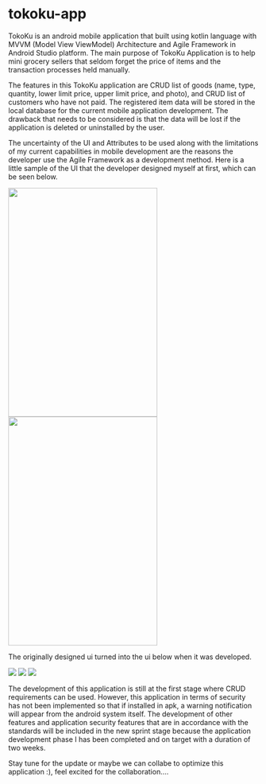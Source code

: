 # tokoku-app

<p>
TokoKu is an android mobile application that built using kotlin language with MVVM (Model View ViewModel) Architecture and Agile Framework in Android Studio platform. The main purpose of TokoKu Application is to help mini grocery sellers that seldom forget the price of items and the transaction processes held manually.

The features in this TokoKu application are CRUD list of goods (name, type, quantity, lower limit price, upper limit price, and photo), and CRUD list of customers who have not paid. The registered item data will be stored in the local database for the current mobile application development. The drawback that needs to be considered is that the data will be lost if the application is deleted or uninstalled by the user.

The uncertainty of the UI and Attributes to be used along with the limitations of my current capabilities in mobile development are the reasons the developer use the Agile Framework as a development method. Here is a little sample of the UI that the developer designed myself at first, which can be seen below.  
</p>

<p align="center>
  <img width="300" height="460" src="https://github.com/TeddyAristan/tokoku-app/assets/53167369/e1c35700-bb22-4949-abdc-6a5836a92178"/>
  <img width="300" height="460" src = "![Artboard 1_2-80](https://github.com/TeddyAristan/tokoku-app/assets/53167369/b90c1eb5-2a83-44ef-a629-5689ea863ffd)"/>
  <img width="300" height="460" src = "![Artboard 1_3-80](https://github.com/TeddyAristan/tokoku-app/assets/53167369/d9d89d4c-6e6f-4f95-8813-742dabe2e79b)"/>
</p>

<p>
The originally designed ui turned into the ui below when it was developed.

<p>
  <img src="https://github.com/TeddyAristan/tokoku-app/assets/53167369/908a9077-baf6-4153-adde-10433355735c"/>
  <img src="https://github.com/TeddyAristan/tokoku-app/assets/53167369/b3199666-125a-4e6c-94b0-27b241db448a"/>
  <img src="https://github.com/TeddyAristan/tokoku-app/assets/53167369/cb695efa-58fd-4496-a3a3-3075b7895114"/>
</p>

The development of this application is still at the first stage where CRUD requirements can be used. However, this application in terms of security has not been implemented so that if installed in apk, a warning notification will appear from the android system itself. The development of other features and application security features that are in accordance with the standards will be included in the new sprint stage because the application development phase I has been completed and on target with a duration of two weeks.

Stay tune for the update or maybe we can collabe to optimize this application :), feel excited for the collaboration....
  
</p>

